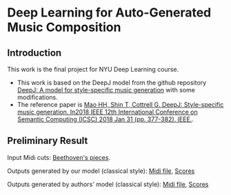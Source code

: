 # Deep Learning for Auto-Generated Music Composition

## Introduction
This work is the final project for NYU Deep Learning course.
- This work is based on the DeepJ model from the github repository [DeepJ: A model for style-specific music generation](https://github.com/calclavia/DeepJ) with some modifications.
- The reference paper is [Mao HH, Shin T, Cottrell G. DeepJ: Style-specific music generation. In2018 IEEE 12th International Conference on Semantic Computing (ICSC) 2018 Jan 31 (pp. 377-382). IEEE.](https://arxiv.org/abs/1801.00887).

## Preliminary Result
Input Midi cuts: [Beethoven's pieces](http://www.piano-midi.de/beeth.htm#:~:text=OGG-,1.%20Movement,-Allegro%20molto%20e).

Outputs generated by our model (classical style): [Midi file](https://github.com/superChoi7/DLFinalProject/blob/base/outputs/ours-withInput/output_0.midi), [Scores](https://github.com/superChoi7/DLFinalProject/blob/base/outputs/ours-withInput/update_ours_classical-0.pdf)

Outputs generated by authors' model (classical style): [Midi file](https://github.com/superChoi7/DLFinalProject/blob/base/outputs/authors-withInput/output_1.midi), [Scores](https://github.com/superChoi7/DLFinalProject/blob/base/outputs/authors-withInput/update_authors_classical-1.pdf)
